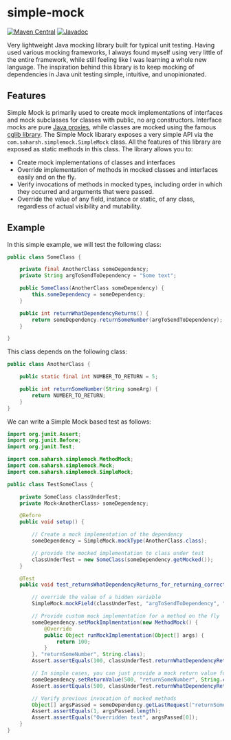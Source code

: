 # simple-mock
[![Maven Central](https://maven-badges.herokuapp.com/maven-central/org.saharsh/simple-mock/badge.svg)](https://maven-badges.herokuapp.com/maven-central/org.saharsh/simple-mock/)
[![Javadoc](http://javadoc-badge.appspot.com/org.saharsh/simple-mock.svg)](http://www.javadoc.io/doc/org.saharsh/simple-mock)

Very lightweight Java mocking library built for typical unit testing. Having used various mocking frameworks, I always found myself using very little of the entire framework, while still feeling like I was learning a whole new language. The inspiration behind this library is to keep mocking of dependencies in Java unit testing simple, intuitive, and unopinionated. 

## Features

Simple Mock is primarily used to create mock implementations of interfaces and mock subclasses for classes with public, no arg constructors. Interface mocks are pure [Java proxies](https://docs.oracle.com/javase/8/docs/api/java/lang/reflect/Proxy.html), while classes are mocked using the famous [cglib library](https://github.com/cglib/cglib). The Simple Mock libarary exposes a very simple API via the `com.saharsh.simplemock.SimpleMock` class. All the features of this library are exposed as static methods in this class. The library allows you to:

* Create mock implementations of classes and interfaces
* Override implementation of methods in mocked classes and interfaces easily and on the fly.
* Verify invocations of methods in mocked types, including order in which they occurred and arguments that were passed.
* Override the value of any field, instance or static, of any class, regardless of actual visibility and mutability.

## Example

In this simple example, we will test the following class:

```java
public class SomeClass {

    private final AnotherClass someDependency;
    private String argToSendToDependency = "Some text";

    public SomeClass(AnotherClass someDependency) {
        this.someDependency = someDependency;
    }

    public int returnWhatDependencyReturns() {
        return someDependency.returnSomeNumber(argToSendToDependency);
    }

}
```

This class depends on the following class:

```java
public class AnotherClass {

    public static final int NUMBER_TO_RETURN = 5;

    public int returnSomeNumber(String someArg) {
        return NUMBER_TO_RETURN;
    }
}
```
We can write a Simple Mock based test as follows:

```java
import org.junit.Assert;
import org.junit.Before;
import org.junit.Test;

import com.saharsh.simplemock.MethodMock;
import com.saharsh.simplemock.Mock;
import com.saharsh.simplemock.SimpleMock;

public class TestSomeClass {

    private SomeClass classUnderTest;
    private Mock<AnotherClass> someDependency;

    @Before
    public void setup() {

        // Create a mock implementation of the dependency
        someDependency = SimpleMock.mockType(AnotherClass.class);

        // provide the mocked implementation to class under test
        classUnderTest = new SomeClass(someDependency.getMocked());
    }

    @Test
    public void test_returnsWhatDependencyReturns_for_returning_correct_value() {

        // override the value of a hidden variable
        SimpleMock.mockField(classUnderTest, "argToSendToDependency", "Overridden text");

        // Provide custom mock implementation for a method on the fly
        someDependency.setMockImplmentation(new MethodMock() {
            @Override
            public Object runMockImplementation(Object[] args) {
                return 100;
            }
        }, "returnSomeNumber", String.class);
        Assert.assertEquals(100, classUnderTest.returnWhatDependencyReturns());

        // In simple cases, you can just provide a mock return value for a method
        someDependency.setReturnValue(500, "returnSomeNumber", String.class);
        Assert.assertEquals(500, classUnderTest.returnWhatDependencyReturns());

        // Verify previous invocation of mocked methods
        Object[] argsPassed = someDependency.getLastRequest("returnSomeNumber", String.class);
        Assert.assertEquals(1, argsPassed.length);
        Assert.assertEquals("Overridden text", argsPassed[0]);
    }
}
```
